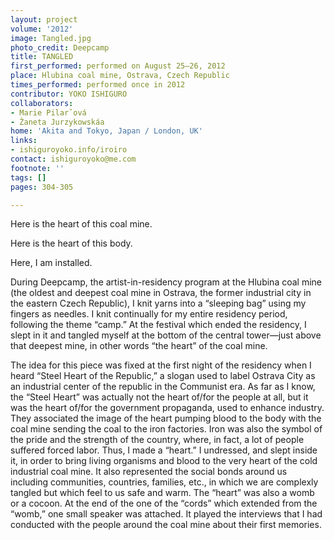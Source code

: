 ```yaml
---
layout: project
volume: '2012'
image: Tangled.jpg
photo_credit: Deepcamp
title: TANGLED
first_performed: performed on August 25–26, 2012
place: Hlubina coal mine, Ostrava, Czech Republic
times_performed: performed once in 2012
contributor: YOKO ISHIGURO
collaborators:
- Marie Pilarˇová
- Žaneta Jurzykowskáa
home: 'Akita and Tokyo, Japan / London, UK'
links:
- ishiguroyoko.info/iroiro
contact: ishiguroyoko@me.com
footnote: ''
tags: []
pages: 304-305

---
```


Here is the heart of this coal mine.

Here is the heart of this body.

Here, I am installed.

During Deepcamp, the artist-in-residency program at the Hlubina coal mine (the oldest and deepest coal mine in Ostrava, the former industrial city in the eastern Czech Republic), I knit yarns into a “sleeping bag” using my fingers as needles. I knit continually for my entire residency period, following the theme “camp.” At the festival which ended the residency, I slept in it and tangled myself at the bottom of the central tower—just above that deepest mine, in other words “the heart” of the coal mine. 

The idea for this piece was fixed at the first night of the residency when I heard “Steel Heart of the Republic,” a slogan used to label Ostrava City as an industrial center of the republic in the Communist era. As far as I know, the “Steel Heart” was actually not the heart of/for the people at all, but it was the heart of/for the government propaganda, used to enhance industry. They associated the image of the heart pumping blood to the body with the coal mine sending the coal to the iron factories. Iron was also the symbol of the pride and the strength of the country, where, in fact, a lot of people suffered forced labor. Thus, I made a “heart.” I undressed, and slept inside it, in order to bring living organisms and blood to the very heart of the cold industrial coal mine. It also represented the social bonds around us including communities, countries, families, etc., in which we are complexly tangled but which feel to us safe and warm. The “heart” was also a womb or a cocoon. At the end of the one of the “cords” which extended from the “womb,” one small speaker was attached. It played the interviews that I had conducted with the people around the coal mine about their first memories.
